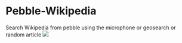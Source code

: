 # Pebble-Wikipedia
Search Wikipedia from pebble using the microphone or geosearch or random article
[![](http://pblweb.com/badge/56529432d2d67dc49100001f/orange/large)](https://apps.getpebble.com/applications/56529432d2d67dc49100001f)
